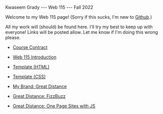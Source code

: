 Kwaseem Grady --- Web 115 --- Fall 2022

Welcome to my Web 115 page! (Sorry if this sucks, I'm new to [Github](https://github.com/KGrady689).)

All my work will (should) be found here. I'll try my best to keep up with everyone! Links will
be posted allow. Let me know if I'm doing this wrong please.

+ [Course Contract](https://kgrady689.github.io/web115/intro/coursecontract.html)

+ [Web 115 Introduction](https://kgrady689.github.io/web115/intro/introduction.html) 

+ [Template (HTML)](https://kgrady689.github.io/web115/template.html) 

+ [Template (CSS)](https://kgrady689.github.io/web115/template.css) 

+ [My Brand: Great Distance](https://kgrady689.github.io/web115/greatdistance/home.htm)

+ [Great Distance: FizzBuzz](https://kgrady689.github.io/web115/greatdistance/fizzbuzz0.htm)

+ [Great Distance: One Page Sites with JS](https://kgrady689.github.io/web115/greatdistance/templatemo_560_astro_motion/home.html)
